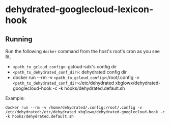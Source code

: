 # dehydrated-googlecloud-lexicon-hook
## Running
Run the following `docker` command from the host's root's cron as you see fit.

* `<path_to_gcloud_config>`: gcloud-sdk's config dir
* `<path_to_dehydrated_conf_dir>`: dehydrated config dir
* docker run --rm -v `<path_to_gcloud_config>`:/root/.config -v `<path_to_dehydrated_conf_dir>`:/etc/dehydrated xbglowx/dehydrated-googlecloud-hook -c -k hooks/dehydrated.default.sh

Example:

    docker run --rm -v /home/dehydrated/.config:/root/.config -v /etc/dehydrated:/etc/dehydrated xbglowx/dehydrated-googlecloud-hook -c -k hooks/dehydrated.default.sh
